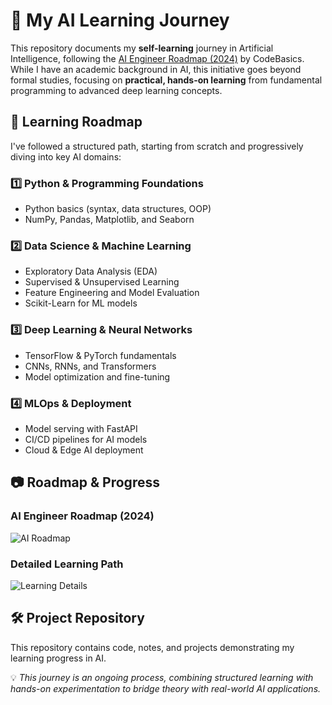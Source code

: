 

# 🚀 My AI Learning Journey  

This repository documents my **self-learning** journey in Artificial Intelligence, following the [AI Engineer Roadmap (2024)](https://codebasics.io/resources/ai-engineer-roadmap-2024) by CodeBasics. While I have an academic background in AI, this initiative goes beyond formal studies, focusing on **practical, hands-on learning** from fundamental programming to advanced deep learning concepts.  

## 📌 Learning Roadmap  

I've followed a structured path, starting from scratch and progressively diving into key AI domains:  

### 1️⃣ **Python & Programming Foundations**  
- Python basics (syntax, data structures, OOP)  
- NumPy, Pandas, Matplotlib, and Seaborn  

### 2️⃣ **Data Science & Machine Learning**  
- Exploratory Data Analysis (EDA)  
- Supervised & Unsupervised Learning  
- Feature Engineering and Model Evaluation  
- Scikit-Learn for ML models  

### 3️⃣ **Deep Learning & Neural Networks**  
- TensorFlow & PyTorch fundamentals  
- CNNs, RNNs, and Transformers  
- Model optimization and fine-tuning  

### 4️⃣ **MLOps & Deployment**  
- Model serving with FastAPI  
- CI/CD pipelines for AI models  
- Cloud & Edge AI deployment  

## 📷 Roadmap & Progress  

### AI Engineer Roadmap (2024)  
![AI Roadmap](AI-Engineer-Roadmap-2024.webp)  

### Detailed Learning Path  
![Learning Details](Screenshot-2025-03-16-124040.png)  

## 🛠️ Project Repository  
This repository contains code, notes, and projects demonstrating my learning progress in AI.  

💡 *This journey is an ongoing process, combining structured learning with hands-on experimentation to bridge theory with real-world AI applications.*  
